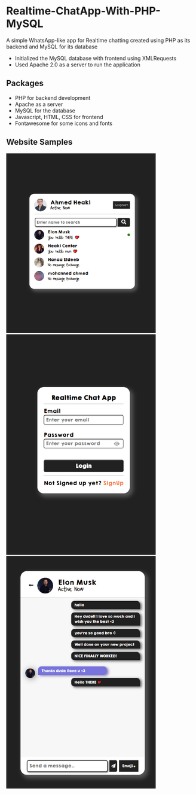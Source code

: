 # Realtime-ChatApp-With-PHP-MySQL
A simple WhatsApp-like app for Realtime chatting created using PHP as its  backend and MySQL for its database
* Initialized the MySQL database with frontend using XMLRequests
* Used Apache 2.0 as a server to run the application


## Packages
* PHP for backend development
* Apache as a server
* MySQL for the database
* Javascript, HTML, CSS for frontend
* Fontawesome for some icons and fonts


## Website Samples

<img width='400' heigh='450' src='https://github.com/ahmedheakl/Realtime-ChatApp-With-PHP-MySQL/blob/main/chats.png'>
<img width='400' heigh='450' src='https://github.com/ahmedheakl/Realtime-ChatApp-With-PHP-MySQL/blob/main/login.png'>
<img width='400' heigh='450' src='https://github.com/ahmedheakl/Realtime-ChatApp-With-PHP-MySQL/blob/main/chat-messages.png'>
